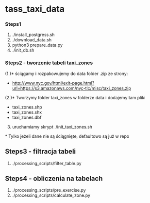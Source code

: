 # tass_taxi_data

### Steps1

1. ./install_postgress.sh
2. ./download_data.sh
3. python3 prepare_data.py
4. ./init_db.sh

### Steps2 - tworzenie tabeli taxi_zones
(1.)* ściągamy i rozpakowujemy do data folder .zip ze strony:
- http://www.nyc.gov/html/exit-page.html?url=https://s3.amazonaws.com/nyc-tlc/misc/taxi_zones.zip

(2.)* Tworzymy folder taxi_zones w folderze data i dodajemy tam pliki
- taxi_zones.shp
- taxi_zones.shx
- taxi_zones.dbf
3. uruchamiamy skrypt ./init_taxi_zones.sh

\* Tylko jeżeli dane nie są ściągnięte, defaultowo są już w repo

## Steps3 - filtracja tabeli
1. ./processing_scripts/filter_table.py 

## Steps4 - obliczenia na tabelach
1. ./processing_scripts/pre_exercise.py
2. ./processing_scripts/calculate_zone.py



